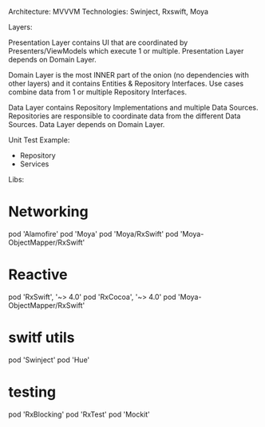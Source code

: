 Architecture: MVVVM
Technologies: Swinject, Rxswift, Moya

Layers:

Presentation Layer contains UI that are coordinated by Presenters/ViewModels which execute 1 or multiple. Presentation Layer depends on Domain Layer.

Domain Layer is the most INNER part of the onion (no dependencies with other layers) and it contains Entities & Repository Interfaces. Use cases combine data from 1 or multiple Repository Interfaces.

Data Layer contains Repository Implementations and multiple Data Sources. Repositories are responsible to coordinate data from the different Data Sources. Data Layer depends on Domain Layer.


Unit Test Example:
- Repository
- Services


Libs:
 # Networking
  pod 'Alamofire'
  pod 'Moya'
  pod 'Moya/RxSwift'
  pod 'Moya-ObjectMapper/RxSwift'
  
  # Reactive
  pod 'RxSwift',    '~> 4.0'
  pod 'RxCocoa',    '~> 4.0'
  pod 'Moya-ObjectMapper/RxSwift'
  
  # switf utils
  pod 'Swinject'
  pod 'Hue'
  
  # testing
   pod 'RxBlocking'
   pod 'RxTest'
   pod 'Mockit'
